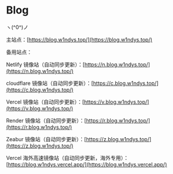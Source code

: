 # Blog

ヽ(^0^)ノ

主站点：[https://blog.w1ndys.top/](https://blog.w1ndys.top/)

备用站点：

Netlify 镜像站（自动同步更新）：[https://n.blog.w1ndys.top/](https://n.blog.w1ndys.top/)

cloudflare 镜像站（自动同步更新）：[https://c.blog.w1ndys.top/](https://c.blog.w1ndys.top/)

Vercel 镜像站（自动同步更新）：[https://v.blog.w1ndys.top/](https://v.blog.w1ndys.top/)

Render 镜像站（自动同步更新）：[https://r.blog.w1ndys.top/](https://r.blog.w1ndys.top/)

Zeabur 镜像站（自动同步更新）：[https://z.blog.w1ndys.top/](https://z.blog.w1ndys.top/)

Vercel 海外高速镜像站（自动同步更新，海外专用）：[https://blog.w1ndys.vercel.app/](https://blog.w1ndys.vercel.app/)
